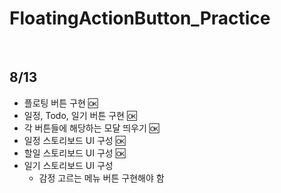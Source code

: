 # FloatingActionButton_Practice

<br>

<h2>8/13</h2>

- 플로팅 버튼 구현 🆗
- 일정, Todo, 일기 버튼 구현 🆗
- 각 버튼들에 해당하는 모달 띄우기 🆗
- 일정 스토리보드 UI 구성 🆗
- 할일 스토리보드 UI 구성 🆗
- 일기 스토리보드 UI 구성
  - 감정 고르는 메뉴 버튼 구현해야 함
